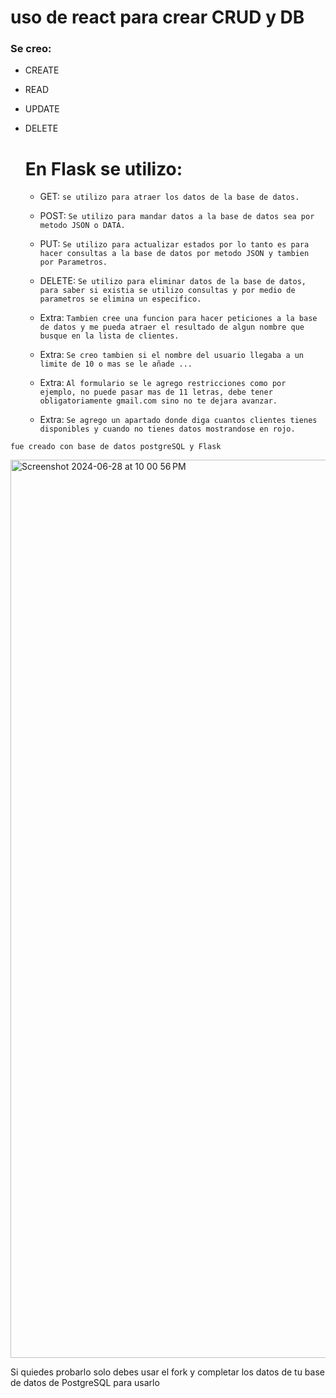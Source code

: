 # uso de react para crear CRUD y DB

### Se creo:

- CREATE
- READ
- UPDATE
- DELETE

  # En Flask se utilizo:

  - GET: `se utilizo para atraer los datos de la base de datos.`
  - POST: `Se utilizo para mandar datos a la base de datos sea por metodo JSON o DATA.`
  - PUT: `Se utilizo para actualizar estados por lo tanto es para hacer consultas a la base de datos por metodo JSON y tambien por Parametros.`
  - DELETE: `Se utilizo para eliminar datos de la base de datos, para saber si existia se utilizo consultas y por medio de parametros se elimina un especifico.`
 
  - Extra: `Tambien cree una funcion para hacer peticiones a la base de datos y me pueda atraer el resultado de algun nombre que busque en la lista de clientes.`
  - Extra: `Se creo tambien si el nombre del usuario llegaba a un limite de 10 o mas se le añade ...`
  - Extra: `Al formulario se le agrego restricciones como por ejemplo, no puede pasar mas de 11 letras, debe tener obligatoriamente gmail.com sino no te dejara avanzar.`
  - Extra: `Se agrego un apartado donde diga cuantos clientes tienes disponibles y cuando no tienes datos mostrandose en rojo.`

`fue creado con base de datos postgreSQL y Flask`

<img width="1437" alt="Screenshot 2024-06-28 at 10 00 56 PM" src="https://github.com/GianfrancoD/reactCRUD-sin-DB/assets/54215271/af5e1ba9-7516-42b7-a0b3-9faefa94c458">
<p>Si quiedes probarlo solo debes usar el fork y completar los datos de tu base de datos de PostgreSQL para usarlo</p>

